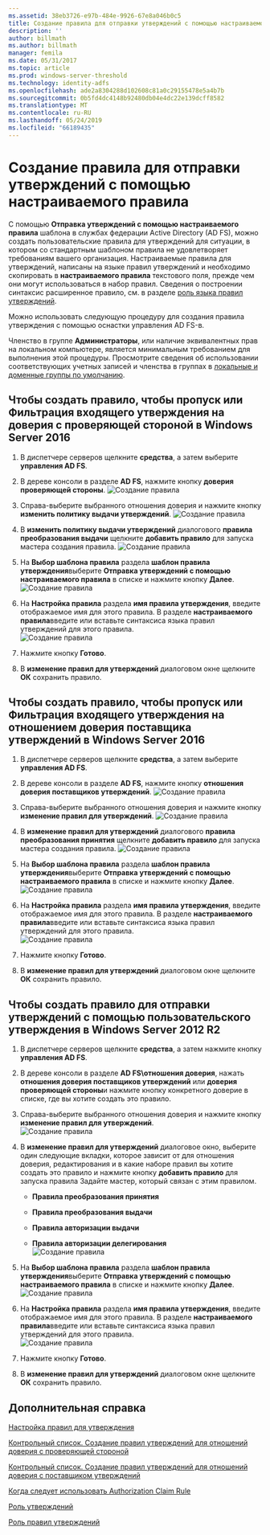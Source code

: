 ```yaml
---
ms.assetid: 38eb3726-e97b-484e-9926-67e8a046b0c5
title: Создание правила для отправки утверждений с помощью настраиваемого правила
description: ''
author: billmath
ms.author: billmath
manager: femila
ms.date: 05/31/2017
ms.topic: article
ms.prod: windows-server-threshold
ms.technology: identity-adfs
ms.openlocfilehash: ade2a8304288d102608c81a0c29155478e5a4b7b
ms.sourcegitcommit: 0b5fd4dc4148b92480db04e4dc22e139dcff8582
ms.translationtype: MT
ms.contentlocale: ru-RU
ms.lasthandoff: 05/24/2019
ms.locfileid: "66189435"
---
```

# <a name="create-a-rule-to-send-claims-using-a-custom-rule"></a>Создание правила для отправки утверждений с помощью настраиваемого правила


С помощью **Отправка утверждений с помощью настраиваемого правила** шаблона в службах федерации Active Directory (AD FS), можно создать пользовательские правила для утверждений для ситуации, в котором со стандартным шаблоном правила не удовлетворяет требованиям вашего организация. Настраиваемые правила для утверждений, написаны на языке правил утверждений и необходимо скопировать в **настраиваемого правила** текстового поля, прежде чем они могут использоваться в набор правил. Сведения о построении синтаксис расширенное правило, см. в разделе [роль языка правил утверждений](../../ad-fs/technical-reference/The-Role-of-the-Claim-Rule-Language.md).  
  
Можно использовать следующую процедуру для создания правила утверждения с помощью оснастки управления AD FS\-в.  
  
Членство в группе **Администраторы**, или наличие эквивалентных прав на локальном компьютере, является минимальным требованием для выполнения этой процедуры.  Просмотрите сведения об использовании соответствующих учетных записей и членства в группах в [локальные и доменные группы по умолчанию](https://go.microsoft.com/fwlink/?LinkId=83477).



## <a name="to-create-a-rule-to-pass-through-or-filter-an-incoming-claim-on-a-relying-party-trust-in-windows-server-2016"></a>Чтобы создать правило, чтобы пропуск или Фильтрация входящего утверждения на доверия с проверяющей стороной в Windows Server 2016 

1.  В диспетчере серверов щелкните **средства**, а затем выберите **управления AD FS**.  
  
2.  В дереве консоли в разделе **AD FS**, нажмите кнопку **доверия проверяющей стороны**. 
![Создание правила](media/Create-a-Rule-to-Pass-Through-or-Filter-an-Incoming-Claim/claimrule9.PNG)  
  
3.  Справа\-выберите выбранного отношения доверия и нажмите кнопку **изменить политику выдачи утверждений**.
![Создание правила](media/Create-a-Rule-to-Pass-Through-or-Filter-an-Incoming-Claim/claimrule10.PNG)   
  
4.  В **изменить политику выдачи утверждений** диалогового **правила преобразования выдачи** щелкните **добавить правило** для запуска мастера создания правила. 
![Создание правила](media/Create-a-Rule-to-Pass-Through-or-Filter-an-Incoming-Claim/claimrule11.PNG)    

5.  На **Выбор шаблона правила** раздела **шаблон правила утверждения**выберите **Отправка утверждений с помощью настраиваемого правила** в списке и нажмите кнопку **Далее**.  
![Создание правила](media/Create-a-Rule-to-Send-Claims-Using-a-Custom-Rule/custom3.PNG)   
  
6.  На **Настройка правила** раздела **имя правила утверждения**, введите отображаемое имя для этого правила. В разделе **настраиваемого правила**введите или вставьте синтаксиса языка правил утверждений для этого правила.  
![Создание правила](media/Create-a-Rule-to-Send-Claims-Using-a-Custom-Rule/custom4.PNG)     

7.  Нажмите кнопку **Готово**.  
  
8.  В **изменение правил для утверждений** диалоговом окне щелкните **ОК** сохранить правило.   
  
## <a name="to-create-a-rule-to-pass-through-or-filter-an-incoming-claim-on-a-claims-provider-trust-in-windows-server-2016"></a>Чтобы создать правило, чтобы пропуск или Фильтрация входящего утверждения на отношением доверия поставщика утверждений в Windows Server 2016 
  
1.  В диспетчере серверов щелкните **средства**, а затем выберите **управления AD FS**.  
  
2.  В дереве консоли в разделе **AD FS**, нажмите кнопку **отношения доверия поставщиков утверждений**. 
![Создание правила](media/Create-a-Rule-to-Pass-Through-or-Filter-an-Incoming-Claim/claimrule1.PNG)  
  
3.  Справа\-выберите выбранного отношения доверия и нажмите кнопку **изменение правил для утверждений**.
![Создание правила](media/Create-a-Rule-to-Pass-Through-or-Filter-an-Incoming-Claim/claimrule2.PNG)   
  
4.  В **изменение правил для утверждений** диалогового **правила преобразования принятия** щелкните **добавить правило** для запуска мастера создания правила.
![Создание правила](media/Create-a-Rule-to-Pass-Through-or-Filter-an-Incoming-Claim/claimrule3.PNG)    

5.  На **Выбор шаблона правила** раздела **шаблон правила утверждения**выберите **Отправка утверждений с помощью настраиваемого правила** в списке и нажмите кнопку **Далее**.  
![Создание правила](media/Create-a-Rule-to-Send-Claims-Using-a-Custom-Rule/custom3.PNG)   
  
6.  На **Настройка правила** раздела **имя правила утверждения**, введите отображаемое имя для этого правила. В разделе **настраиваемого правила**введите или вставьте синтаксиса языка правил утверждений для этого правила.  
![Создание правила](media/Create-a-Rule-to-Send-Claims-Using-a-Custom-Rule/custom4.PNG)     

7.  Нажмите кнопку **Готово**.  
  
8.  В **изменение правил для утверждений** диалоговом окне щелкните **ОК** сохранить правило.   

















   
  
## <a name="to-create-a-rule-to-send-claims-by-using-a-custom-claim-in-windows-server-2012-r2"></a>Чтобы создать правило для отправки утверждений с помощью пользовательского утверждения в Windows Server 2012 R2 
  
1.  В диспетчере серверов щелкните **средства**, а затем нажмите кнопку **управления AD FS**.  
  
2.  В дереве консоли в разделе **AD FS\\отношения доверия**, нажать **отношения доверия поставщиков утверждений** или **доверия проверяющей стороны**и нажмите кнопку конкретного доверие в списке, где вы хотите создать это правило.  
  
3.  Справа\-выберите выбранного отношения доверия и нажмите кнопку **изменение правил для утверждений**.  
![Создание правила](media/Create-a-Rule-to-Pass-Through-or-Filter-an-Incoming-Claim/claimrule6.PNG) 
  
4.  В **изменение правил для утверждений** диалоговое окно, выберите один следующие вкладки, которое зависит от для отношения доверия, редактирования и в какие наборе правил вы хотите создать это правило и нажмите кнопку **добавить правило** для запуска правила Задайте мастер, который связан с этим правилом.  
  
    -   **Правила преобразования принятия**  
  
    -   **Правила преобразования выдачи**  
  
    -   **Правила авторизации выдачи**  
  
    -   **Правила авторизации делегирования**  
![Создание правила](media/Create-a-Rule-to-Permit-All-Users/permitall5.PNG)
  
5.  На **Выбор шаблона правила** раздела **шаблон правила утверждения**выберите **Отправка утверждений с помощью настраиваемого правила** в списке и нажмите кнопку **Далее**.  
![Создание правила](media/Create-a-Rule-to-Send-Claims-Using-a-Custom-Rule/custom1.PNG)   
  
6.  На **Настройка правила** раздела **имя правила утверждения**, введите отображаемое имя для этого правила. В разделе **настраиваемого правила**введите или вставьте синтаксиса языка правил утверждений для этого правила.  
![Создание правила](media/Create-a-Rule-to-Send-Claims-Using-a-Custom-Rule/custom2.PNG)     

7.  Нажмите кнопку **Готово**.  
  
8.  В **изменение правил для утверждений** диалоговом окне щелкните **ОК** сохранить правило.  

## <a name="additional-references"></a>Дополнительная справка 
[Настройка правил для утверждения](Configure-Claim-Rules.md)  
 
[Контрольный список. Создание правил утверждений для отношений доверия с проверяющей стороной](https://technet.microsoft.com/library/ee913578.aspx)  

[Контрольный список. Создание правил утверждений для отношений доверия с поставщиком утверждений](https://technet.microsoft.com/library/ee913564.aspx)  
  
[Когда следует использовать Authorization Claim Rule](../../ad-fs/technical-reference/When-to-Use-an-Authorization-Claim-Rule.md)  

[Роль утверждений](../../ad-fs/technical-reference/The-Role-of-Claims.md)  
  
[Роль правил утверждений](../../ad-fs/technical-reference/The-Role-of-Claim-Rules.md) 
